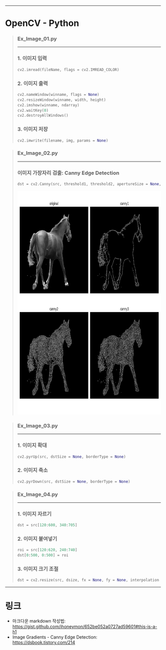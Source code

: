 <hr/>

# OpenCV - Python

> ### Ex_Image_01.py
>
> <hr/>
>
> ### 1. 이미지 입력
>
> ```python
> cv2.imread(fileName, flags = cv2.IMREAD_COLOR)
> ```
>
> ### 2. 이미지 출력
>
> ```python
> cv2.nameWindow(winname, flags = None)
> cv2.resizeWindow(winname, width, height)
> cv2.imshow(winname, ndarray)
> cv2.waitKey(0)
> cv2.destroyAllWindows()
> ```
>
> ### 3. 이미지 저장
>
> ```python
> cv2.imwrite(filename, img, params = None)
> ```

> ### Ex_Image_02.py
>
> <hr/>
>
> ### 이미지 가장자리 검출: Canny Edge Detection
>
> ```python
> dst = cv2.Canny(src, threshold1, threshold2, apertureSize = None, L2gradient = None)
> ```
>
> <img src="Img/canny_horse.png" width="1080px" height="720px" alt=: Canny Set by Version></img>

> ### Ex_Image_03.py
>
> <hr/>
>
> ### 1. 이미지 확대
>
> ```python
> cv2.pyrUp(src, dstSize = None, borderType = None)
> ```
>
> ### 2. 이미지 축소
>
> ```python
> cv2.pyrDown(src, dstSize = None, borderType = None)
> ```

> ### Ex_Image_04.py
>
> <hr/>
>
> ### 1. 이미지 자르기
>
> ```python
> dst = src[120:600, 340:705]
> ```
>
> ### 2. 이미지 붙여넣기
>
> ```python
> roi = src[120:620, 240:740]
> dst[0:500, 0:500] = roi
> ```
>
> ### 3. 이미지 크기 조절
>
> ```python
> dst = cv2.resize(src, dsize, fx = None, fy = None, interpolation = None)
> ```

<hr/>

# 링크

- 마크다운 markdown 작성법:
  <https://gist.github.com/ihoneymon/652be052a0727ad59601#this-is-a-h1>
- Image Gradients - Canny Edge Detection:
  <https://dsbook.tistory.com/214>
